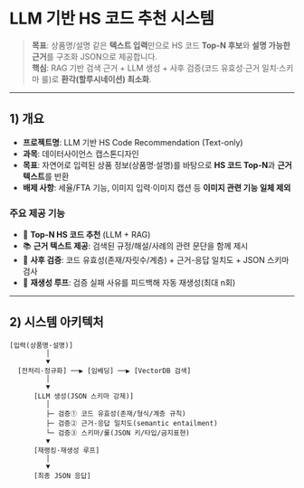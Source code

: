 # LLM 기반 HS 코드 추천 시스템 

> **목표**: 상품명/설명 같은 **텍스트 입력**만으로 HS 코드 **Top-N 후보**와 **설명 가능한 근거**를 구조화 JSON으로 제공합니다.  
> **핵심**: RAG 기반 검색 근거 + LLM 생성 + 사후 검증(코드 유효성·근거 일치·스키마 룰)로 **환각(할루시네이션) 최소화**.

---

## 1) 개요

- **프로젝트명**: LLM 기반 HS Code Recommendation (Text-only)
- **과목**: 데이터사이언스 캡스톤디자인
- **목표**: 자연어로 입력된 상품 정보(상품명·설명)를 바탕으로 **HS 코드 Top-N**과 **근거 텍스트**를 반환
- **배제 사항**: 세율/FTA 기능, 이미지 입력·이미지 캡션 등 **이미지 관련 기능 일체 제외**

### 주요 제공 기능
- 🔎 **Top-N HS 코드 추천** (LLM + RAG)
- 📚 **근거 텍스트 제공**: 검색된 규정/해설/사례의 관련 문단을 함께 제시
- 🧪 **사후 검증**: 코드 유효성(존재/자릿수/계층) + 근거-응답 일치도 + JSON 스키마 검사
- 🔁 **재생성 루프**: 검증 실패 사유를 피드백해 자동 재생성(최대 n회)

---

## 2) 시스템 아키텍처

```text
[입력(상품명·설명)]
         │
         ▼
  [전처리·정규화] ──▶ [임베딩] ──▶ [VectorDB 검색]
         │
         ▼
      [LLM 생성(JSON 스키마 강제)]
         │
         ├─ 검증① 코드 유효성(존재/형식/계층 규칙)
         ├─ 검증② 근거-응답 일치도(semantic entailment)
         └─ 검증③ 스키마/룰(JSON 키/타입/금지표현)
         ▼
      [재랭킹·재생성 루프]
         │
         ▼
      [최종 JSON 응답]
